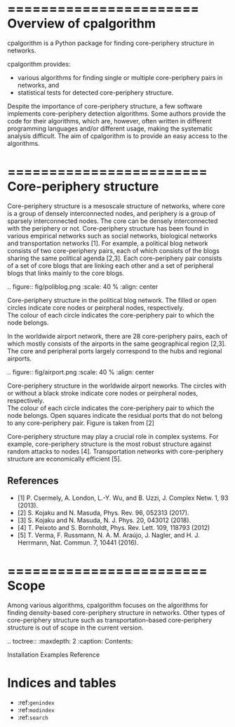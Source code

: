 =======================
Overview of cpalgorithm
=======================

cpalgorithm is a Python package for finding core-periphery structure in networks.

cpalgorithm provides:
 
* various algorithms for finding single or multiple core-periphery pairs in networks, and
* statistical tests for detected core-periphery structure.

Despite the importance of core-periphery structure, a few software implements core-periphery detection algorithms. 
Some authors provide the code for their algorithms, which are, however, often written in different programming languages and/or different usage, making the systematic analysis difficult. 
The aim of cpalgorithm is to provide an easy access to the algorithms.  

========================
Core-periphery structure
========================

Core-periphery structure is a mesoscale structure of networks, where core is a group of densely interconnected nodes, and periphery is a group of sparsely interconnected nodes. 
The core can be densely interconnected with the periphery or not.
Core-periphery structure has been found in various empirical networks such as social networks, biological networks and transportation networks [1].
For example, a political blog network consists of two core-periphery pairs, each of which consists of the blogs sharing the same political agenda [2,3].
Each core-periphery pair consists of a set of core blogs that are linking each other and a set of peripheral blogs that links mainly to the core blogs.  

.. figure:: fig/poliblog.png
   :scale: 40 %
   :align: center

   Core-periphery structure in the political blog network. 
   The filled or open circles indicate core nodes or peirpheral nodes, respectively.  
   The colour of each circle indicates the core-periphery pair to which the node belongs.


In the worldwide airport network, there are 28 core-periphery pairs, each of which mostly consists of the airports in the same geographical region [2,3].
The core and peripheral ports largely correspond to the hubs and regional airports. 

.. figure:: fig/airport.png
   :scale: 40 %
   :align: center

   Core-periphery structure in the worldwide airport neworks. 
   The circles with or without a black stroke indicate core nodes or peirpheral nodes, respectively.  
   The colour of each circle indicates the core-periphery pair to which the node belongs.
   Open squares indicate the residual ports that do not belong to any core-periphery pair. 
   Figure is taken from [2]

Core-periphery structure may play a crucial role in complex systems.
For example, core-periphery structure is the most robust structure against random attacks to nodes [4]. 
Transportation networks with core-periphery structure are economically efficient [5].

References
----------

- [1] P. Csermely, A. London, L.-Y. Wu, and B. Uzzi, J. Complex Netw. 1, 93 (2013).
- [2] S. Kojaku and N. Masuda, Phys. Rev. 96, 052313 (2017).
- [3] S. Kojaku and N. Masuda, N. J. Phys. 20, 043012 (2018).
- [4] T. Peixoto and S. Bornholdt, Phys. Rev. Lett. 109, 118793 (2012) 
- [5] T. Verma, F. Russmann, N. A. M. Araújo, J. Nagler, and H. J. Herrmann, Nat. Commun. 7, 10441 (2016).

========================
Scope
========================

Among various algorithms, cpalgorithm focuses on the algorithms for finding density-based core-periphery structure in networks.
Other types of core-periphery structure such as transportation-based core-periphery structure is out of scope in the current version. 

 
.. toctree::
   :maxdepth: 2
   :caption: Contents:

   Installation 
   Examples 
   Reference 

Indices and tables
==================

* :ref:`genindex`
* :ref:`modindex`
* :ref:`search`
